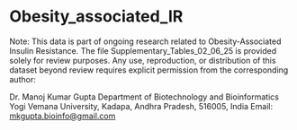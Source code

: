 # Obesity_associated_IR

Note: This data is part of ongoing research related to Obesity-Associated Insulin Resistance. The file Supplementary_Tables_02_06_25 is provided solely for review purposes. Any use, reproduction, or distribution of this dataset beyond review requires explicit permission from the corresponding author:

Dr. Manoj Kumar Gupta
Department of Biotechnology and Bioinformatics
Yogi Vemana University, Kadapa, Andhra Pradesh, 516005, India
Email: mkgupta.bioinfo@gmail.com
